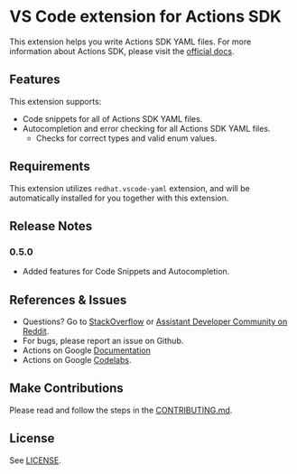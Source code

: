 # VS Code extension for Actions SDK

This extension helps you write Actions SDK YAML files. For more information about Actions SDK, please visit the [official docs](https://developers.google.com/assistant/conversational/build).

## Features

This extension supports:
* Code snippets for all of Actions SDK YAML files.
* Autocompletion and error checking for all Actions SDK YAML files.
  * Checks for correct types and valid enum values.

## Requirements

This extension utilizes `redhat.vscode-yaml` extension, and will be automatically installed for you together with this extension.

## Release Notes

### 0.5.0

* Added features for Code Snippets and Autocompletion.

## References & Issues
+ Questions? Go to [StackOverflow](https://stackoverflow.com/questions/tagged/actions-on-google) or [Assistant Developer Community on Reddit](https://www.reddit.com/r/GoogleAssistantDev/).
+ For bugs, please report an issue on Github.
+ Actions on Google [Documentation](https://developers.google.com/assistant)
+ Actions on Google [Codelabs](https://codelabs.developers.google.com/?cat=Assistant).

## Make Contributions
Please read and follow the steps in the [CONTRIBUTING.md](CONTRIBUTING.md).

## License
See [LICENSE](LICENSE).